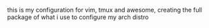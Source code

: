 this is my configuration for vim, tmux and awesome,
creating the full package of what i use to configure my arch
distro

